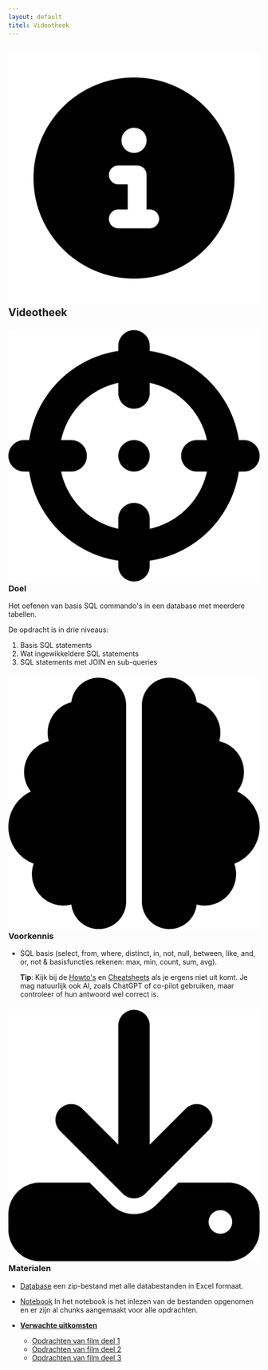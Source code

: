 ```yaml
---
layout: default
titel: Videotheek
---
```


## <span><img class="inline-h1-icon" src="../assets/svg/info.svg" /> Videotheek </span>

### <span><img class="inline-h2-icon" src="../assets/svg/crosshairs.svg" /> Doel</span>

Het oefenen van basis SQL commando's in een database met meerdere tabellen.

De opdracht is in drie niveaus:

1. Basis SQL statements
2. Wat ingewikkeldere SQL statements
3. SQL statements met JOIN en sub-queries

### <span><img class="inline-h2-icon" src="../assets/svg/brain.svg" /> Voorkennis</span>

- SQL basis (select, from, where, distinct, in, not, null, between, like, and, or, not & basisfuncties rekenen: max, min, count, sum, avg).

  **Tip**: Kijk bij de [Howto's](../howto.md) en [Cheatsheets](../cheeatsheets.md) als je ergens niet uit komt. Je mag natuurlijk ook AI, zoals ChatGPT of co-pilot gebruiken, maar controleer of hun antwoord wel correct is.

### <span><img class="inline-h2-icon" src="../assets/svg/download.svg" /> Materialen</span>

- [Database](../dataset/Film.zip) een zip-bestand met alle databestanden in Excel formaat.
- [Notebook](../notebook/videotheek.Rmd) In het notebook is het inlezen van de bestanden opgenomen en er zijn al chunks aangemaakt voor alle opdrachten.

- <ins>**Verwachte uitkomsten**</ins>
  - [Opdrachten van film deel 1](../werkboek/Films-1.pdf)
  - [Opdrachten van film deel 2](../werkboek/Films-2.pdf)
  - [Opdrachten van film deel 3](../werkboek/Films-3.pdf)
